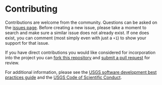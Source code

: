 Contributing
============

Contributions are welcome from the community. Questions can be asked on the
[issues page][1]. Before creating a new issue, please take a moment to search
and make sure a similar issue does not already exist. If one does exist, you
can comment (most simply even with just a `+1`) to show your support for that
issue.

If you have direct contributions you would like considered for incorporation
into the project you can [fork this repository][2] and
[submit a pull request][3] for review.

For additional information, please see the [USGS software development best
practices guide][4] and the [USGS Code of Scientific Conduct][5]. 


[1]: https://code.usgs.gov/ghsc/esi/groundmotion-processing/issues
[2]: https://help.github.com/articles/fork-a-repo/
[3]: https://help.github.com/articles/about-pull-requests/
[4]: https://github.com/usgs/best-practices
[5]: https://www.usgs.gov/about/organization/science-support/science-quality-and-integrity/fundamental-science-practices